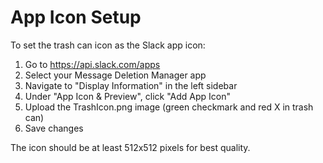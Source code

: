 # App Icon Setup

To set the trash can icon as the Slack app icon:

1. Go to https://api.slack.com/apps
2. Select your Message Deletion Manager app
3. Navigate to "Display Information" in the left sidebar
4. Under "App Icon & Preview", click "Add App Icon"
5. Upload the TrashIcon.png image (green checkmark and red X in trash can)
6. Save changes

The icon should be at least 512x512 pixels for best quality.